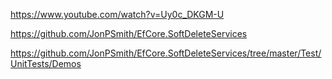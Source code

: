 

https://www.youtube.com/watch?v=Uy0c_DKGM-U

https://github.com/JonPSmith/EfCore.SoftDeleteServices

https://github.com/JonPSmith/EfCore.SoftDeleteServices/tree/master/Test/UnitTests/Demos


